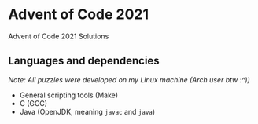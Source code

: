 # Advent of Code 2021
Advent of Code 2021 Solutions

## Languages and dependencies
*Note: All puzzles were developed on my Linux machine (Arch user btw :^))*

* General scripting tools (Make)
* C (GCC)
* Java (OpenJDK, meaning `javac` and `java`)
